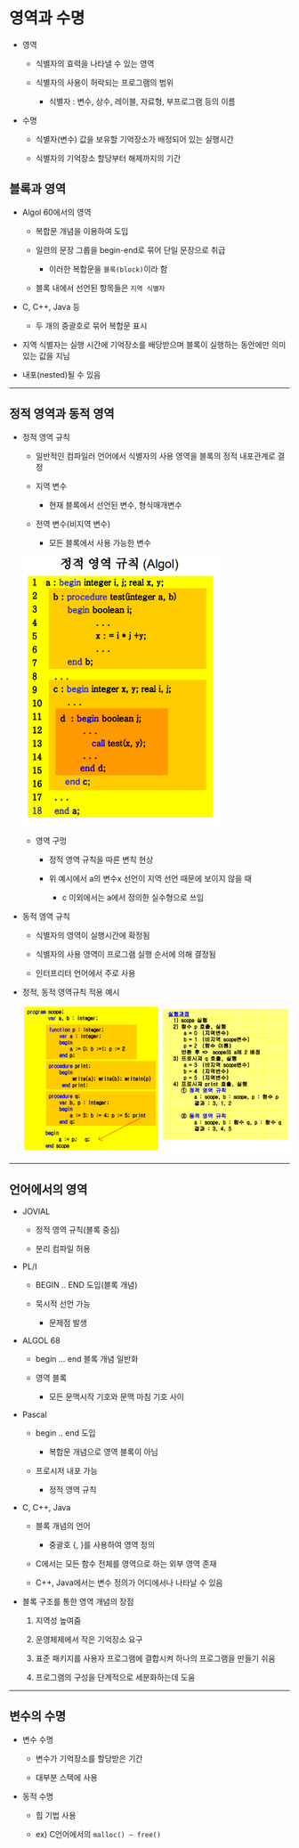 # 영역과 수명

- 영역

    - 식별자의 효력을 나타낼 수 있는 영역

    - 식별자의 사용이 허락되는 프로그램의 범위

        - 식별자 : 변수, 상수, 레이블, 자료형, 부프로그램 등의 이름

- 수명

    - 식별자(변수) 값을 보유할 기억장소가 배정되어 있는 실행시간

    - 식별자의 기억장소 할당부터 해제까지의 기간



## 블록과 영역

- Algol 60에서의 영역

    - 복합문 개념을 이용하여 도입

    - 일련의 문장 그룹을 begin-end로 묶어 단일 문장으로 취급

        - 이러한 복합문을 `블록(block)`이라 함

    - 블록 내에서 선언된 항목들은 `지역 식별자`

- C, C++, Java 등

    - 두 개의 중괄호로 묶어 복합문 표시

- 지역 식별자는 실행 시간에 기억장소를 배당받으며 블록이 실행하는 동안에만 의미있는 값을 지님

- 내포(nested)될 수 있음

---

## 정적 영역과 동적 영역

- 정적 영역 규칙

    - 일반적인 컴파일러 언어에서 식별자의 사용 영역을 블록의 정적 내포관계로 결정

    - 지역 변수

        - 현재 블록에서 선언된 변수, 형식매개변수

    - 전역 변수(비지역 변수)

        - 모든 블록에서 사용 가능한 변수

    ![img](./img/area1.PNG)

    - 영역 구멍

        - 정적 영역 규칙을 따른 변칙 현상

        - 위 예시에서 a의 변수x 선언이 지역 선언 때문에 보이지 않을 때

            - c 이외에서는 a에서 정의한 실수형으로 쓰임

- 동적 영역 규칙

    - 식별자의 영역이 실행시간에 확정됨

    - 식별자의 사용 영역이 프로그램 실행 순서에 의해 결정됨

    - 인터프리터 언어에서 주로 사용


- 정적, 동적 영역규칙 적용 예시

    ![img](./img/area2.PNG)

---

## 언어에서의 영역

- JOVIAL

    - 정적 영역 규칙(블록 중심)

    - 분리 컴파일 허용

- PL/I

    - BEGIN .. END 도입(블록 개념)

    - 묵시적 선언 가능
    
        - 문제점 발생

- ALGOL 68

    - begin ... end 블록 개념 일반화

    - 영역 블록

        - 모든 문맥시작 기호와 문맥 마침 기호 사이

- Pascal

    - begin .. end 도입

        - 복합문 개념으로 영역 블록이 아님

    - 프로시저 내포 가능

        - 정적 영역 규칙

- C, C++, Java

    - 블록 개념의 언어

        - 중괄호 {, }를 사용하여 영역 정의

    - C에서는 모든 함수 전체를 영역으로 하는 외부 영역 존재

    - C++, Java에서는 변수 정의가 어디에서나 나타날 수 있음

- 블록 구조를 통한 영역 개념의 장점

    1. 지역성 높여줌

    2. 운영체제에서 작은 기억장소 요구

    3. 표준 패키지를 사용자 프로그램에 결합시켜 하나의 프로그램을 만들기 쉬움

    4. 프로그램의 구성을 단계적으로 세분화하는데 도움

---

## 변수의 수명

- 변수 수명

    - 변수가 기억장소를 할당받은 기간

    - 대부분 스택에 사용

- 동적 수명

    - 힙 기법 사용

    - ex) C언어에서의 `malloc() ~ free()`
